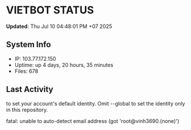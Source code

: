 # VIETBOT STATUS
**Updated**: Thu Jul 10 04:48:01 PM +07 2025

## System Info
- IP: 103.77.172.150
- Uptime: up 4 days, 20 hours, 35 minutes
- Files: 678

## Last Activity

to set your account's default identity.
Omit --global to set the identity only in this repository.

fatal: unable to auto-detect email address (got 'root@vinh3690.(none)')
